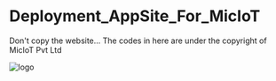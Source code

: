 # Deployment_AppSite_For_MicIoT

Don't copy the website... The codes in here are under the copyright of MicIoT Pvt Ltd








![logo](https://user-images.githubusercontent.com/81917133/234648115-43632c27-8072-4142-a820-25f4274cd4d7.png)
